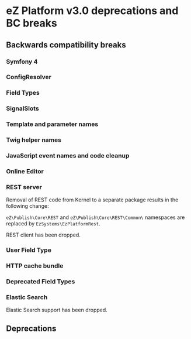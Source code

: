 # eZ Platform v3.0 deprecations and BC breaks


## Backwards compatibility breaks

### Symfony 4

### ConfigResolver

### Field Types

### SignalSlots

### Template and parameter names

### Twig helper names

### JavaScript event names and code cleanup

### Online Editor

### REST server

Removal of REST code from Kernel to a separate package results in the following change:

`eZ\Publish\Core\REST` and `eZ\Publish\Core\REST\Common\` namespaces are replaced by `EzSystems\EzPlatformRest`.

REST client has been dropped.

### User Field Type

### HTTP cache bundle

### Deprecated Field Types

### Elastic Search

Elastic Search support has been dropped.


## Deprecations
